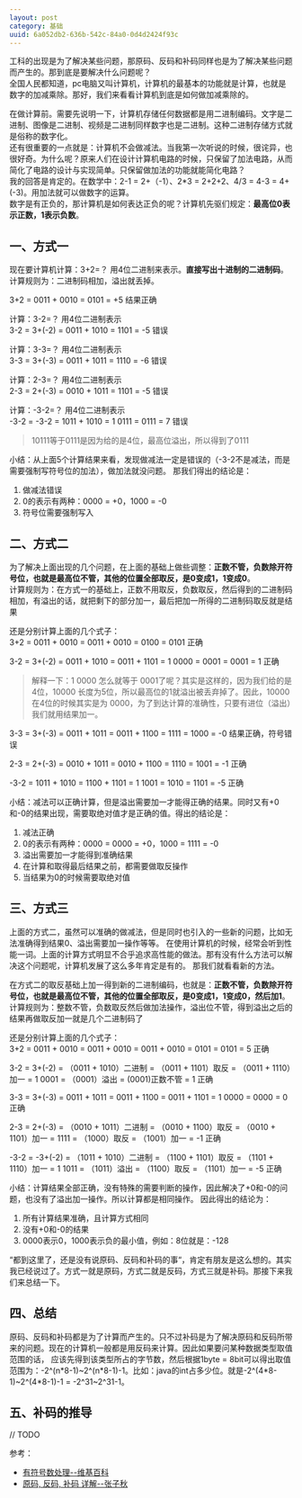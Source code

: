 ```yaml
---
layout: post
category: 基础
uuid: 6a052db2-636b-542c-84a0-0d4d2424f93c
---
```

工科的出现是为了解决某些问题，那原码、反码和补码同样也是为了解决某些问题而产生的。那到底是要解决什么问题呢？  
全国人民都知道，pc电脑又叫计算机，计算机的最基本的功能就是计算，也就是数字的加减乘除。那好，我们来看看计算机到底是如何做加减乘除的。

在做计算前。需要先说明一下，计算机存储任何数据都是用二进制编码。文字是二进制、图像是二进制、视频是二进制同样数字也是二进制。这种二进制存储方式就是俗称的数字化。  
还有很重要的一点就是：计算机不会做减法。当我第一次听说的时候，很诧异，也很好奇。为什么呢？原来人们在设计计算机电路的时候，只保留了加法电路，从而简化了电路的设计与实现简单。只保留做加法的功能就能简化电路？  
我的回答是肯定的。在数学中：2-1 = 2+（-1）、2*3 = 2+2+2、4/3 = 4-3 = 4+(-3)。用加法就可以做数字的运算。  
数字是有正负的，那计算机是如何表达正负的呢？计算机先驱们规定：**最高位0表示正数，1表示负数**。

## 一、方式一
现在要计算机计算：3+2=？ 用4位二进制来表示。**直接写出十进制的二进制码**。  
计算规则为：二进制码相加，溢出就丢掉。

3+2 = 0011 + 0010 = 0101 = +5 结果正确

计算：3-2=？ 用4位二进制表示  
3-2 = 3+(-2) = 0011 + 1010 = 1101 = -5 错误  

计算：3-3=？ 用4位二进制表示  
3-3 = 3+(-3) = 0011 + 1011 = 1110 = -6 错误

计算：2-3=？ 用4位二进制表示  
2-3 = 2+(-3) = 0010 +  1011 =  1101 = -5 错误

计算：-3-2=？ 用4位二进制表示  
-3-2 = -3-2 = 1011 + 1010 = 1 0111 = 0111 = 7 错误   
> 10111等于0111是因为给的是4位，最高位溢出，所以得到了0111

小结：从上面5个计算结果来看，发现做减法一定是错误的（-3-2不是减法，而是需要强制写符号位的加法），做加法就没问题。
那我们得出的结论是：
1. 做减法错误
2. 0的表示有两种：0000 = +0，1000 = -0
3. 符号位需要强制写入

## 二、方式二
为了解决上面出现的几个问题，在上面的基础上做些调整：**正数不管，负数除开符号位，也就是最高位不管，其他的位置全部取反，是0变成1，1变成0**。  
计算规则为：在方式一的基础上，正数不用取反，负数取反，然后得到的二进制码相加，有溢出的话，就把剩下的部分加一，最后把加一所得的二进制码取反就是结果

还是分别计算上面的几个式子：  
3+2 = 0011 + 0010 = 0011 + 0010 = 0100 = 0101 正确  

3-2 = 3+(-2) = 0011 + 1010 = 0011 + 1101 = 1 0000 = 0001 = 0001 = 1 正确  
> 解释一下：1 0000 怎么就等于 0001了呢？其实是这样的，因为我们给的是4位，10000 长度为5位，所以最高位的1就溢出被丢弃掉了。因此，10000在4位的时候其实是为
> 0000，为了到达计算的准确性，只要有进位（溢出）我们就用结果加一。  

3-3 = 3+(-3) = 0011 + 1011 = 0011 + 1100 = 1111 = 1000 = -0 结果正确，符号错误

2-3 = 2+(-3) = 0010 + 1011 = 0010 + 1100 = 1110 = 1001 = -1 正确

-3-2 = 1011 + 1010 = 1100 + 1101 = 1 1001 = 1010 = 1101 = -5 正确  

小结：减法可以正确计算，但是溢出需要加一才能得正确的结果。同时又有+0和-0的结果出现，需要取绝对值才是正确的值。得出的结论是：
1. 减法正确
2. 0的表示有两种：0000 = 0000 = +0，1000 = 1111 = -0
3. 溢出需要加一才能得到准确结果
4. 在计算和取得最后结果之前，都需要做取反操作
5. 当结果为0的时候需要取绝对值

## 三、方式三
上面的方式二，虽然可以准确的做减法，但是同时也引入的一些新的问题，比如无法准确得到结果0、溢出需要加一操作等等。
在使用计算机的时候，经常会听到性能一词。上面的计算方式明显不合乎追求高性能的做法。那有没有什么方法可以解决这个问题呢，计算机发展了这么多年肯定是有的。
那我们就看看新的方法。

在方式二的取反基础上加一得到新的二进制编码，也就是：**正数不管，负数除开符号位，也就是最高位不管，其他的位置全部取反，是0变成1，1变成0，然后加1**。  
计算规则为：整数不管，负数取反然后做加法操作，溢出位不管，得到溢出之后的结果再做取反加一就是几个二进制码了

还是分别计算上面的几个式子：  
3+2 = 0011 + 0010 = 0011 + 0010 = 0011 + 0010 = 0101 = 0101 = 5 正确

3-2 = 3+(-2) = （0011 + 1010）二进制 = （0011 + 1101）取反 = （0011 + 1110）加一 = 1 0001 = （0001）溢出 = (0001)正数不管 = 1 正确

3-3 = 3+(-3) = 0011 + 1011 = 0011 + 1100 = 0011 + 1101 = 1 0000 = 0000 = 0 正确

2-3 = 2+(-3) = （0010 + 1011）二进制 = （0010 + 1100）取反 = （0010 + 1101）加一 = 1111 = （1000）取反 = （1001）加一 = -1 正确

-3-2 = -3+(-2) = （1011 + 1010）二进制 = （1100 + 1101）取反 = （1101 + 1110）加一 = 1 1011 = （1011）溢出 = （1100）取反 = （1101）加一 = -5 正确

小结：计算结果全部正确，没有特殊的需要判断的操作，因此解决了+0和-0的问题，也没有了溢出加一操作。所以计算都是相同操作。
因此得出的结论为：
1. 所有计算结果准确，且计算方式相同
2. 没有+0和-0的结果
3. 0000表示0，1000表示负的最小值，例如：8位就是：-128

“都到这里了，还是没有说原码、反码和补码的事“，肯定有朋友是这么想的。其实我已经说过了。方式一就是原码，方式二就是反码，方式三就是补码。那接下来我们来总结一下。

## 四、总结
原码、反码和补码都是为了计算而产生的。只不过补码是为了解决原码和反码所带来的问题。现在的计算机一般都是用反码来计算。因此如果要问某种数据类型取值范围的话，
应该先得到该类型所占的字节数，然后根据1byte = 8bit可以得出取值范围为：-2^(n\*8-1)~2^(n\*8-1)-1。比如：java的int占多少位。就是-2^(4\*8-1)~2^(4\*8-1)-1 = 
-2^31~2^31-1。

## 五、补码的推导
// TODO 

参考：
* [有符号数处理\-\-维基百科](https://zh.wikipedia.org/wiki/%E6%9C%89%E7%AC%A6%E8%99%9F%E6%95%B8%E8%99%95%E7%90%86)
* [原码, 反码, 补码 详解\-\-张子秋](https://www.cnblogs.com/zhangziqiu/archive/2011/03/30/ComputerCode.html)
